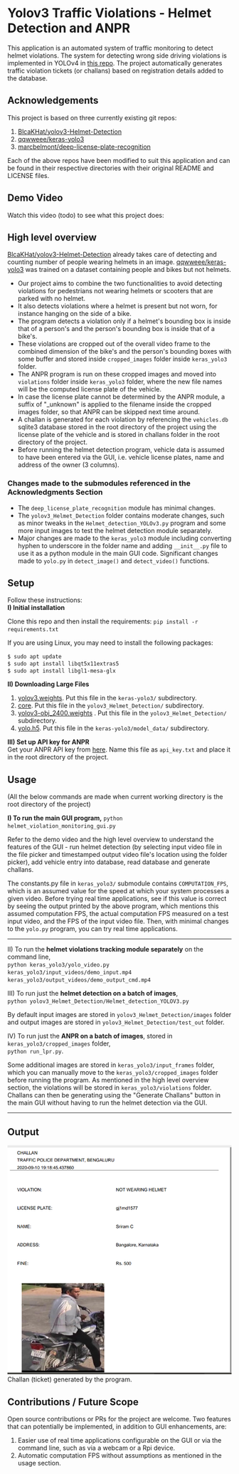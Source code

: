 # Yolov3 Traffic Violations - Helmet Detection and ANPR

This application is an automated system of traffic monitoring to detect helmet violations. The system for 
detecting wrong side driving violations is implemented in YOLOv4 in 
[this repo](https://github.com/sriramcu/yolov4_wrong_side_driving_detection). The project 
automatically generates traffic violation tickets (or challans) based on registration details added to the 
database. 

## Acknowledgements

This project is based on three currently existing git repos:  
1. [BlcaKHat/yolov3-Helmet-Detection](https://github.com/BlcaKHat/yolov3-Helmet-Detection)
2. [qqwweee/keras-yolo3](https://github.com/qqwweee/keras-yolo3)
3. [marcbelmont/deep-license-plate-recognition](https://github.com/marcbelmont/deep-license-plate-recognition)  

Each of the above repos have been modified to suit this application and can be found in their respective 
directories with their original README and LICENSE files. 

## Demo Video

Watch this video (todo) to see what this project does:

## High level overview

[BlcaKHat/yolov3-Helmet-Detection](https://github.com/BlcaKHat/yolov3-Helmet-Detection) already takes care of 
detecting and counting number of people wearing helmets in an image. 
[qqwweee/keras-yolo3](https://github.com/qqwweee/keras-yolo3) was trained on a dataset containing people and 
bikes but not helmets. 

* Our project aims to combine the two functionalities to avoid detecting violations for 
pedestrians not wearing helmets or scooters that are parked with no helmet. 
* It also detects violations where a helmet is present but not worn, for instance hanging on the side of a bike.
* The program detects a violation only if a helmet's bounding box is inside that of a person's and the person's 
  bounding box is inside that of a bike's.
* These violations are cropped out of the overall video frame to the combined dimension of the bike's and the 
  person's bounding boxes with some buffer and stored inside `cropped_images` folder inside `keras_yolo3` folder.
* The ANPR program is run on these cropped images and moved into `violations` folder inside `keras_yolo3` folder, 
  where the new file names will be the computed license plate of the vehicle. 
* In case the license plate cannot be determined by the ANPR module, a suffix of "_unknown" is applied to 
  the filename inside the cropped images folder, so that ANPR can be skipped next time around.
* A challan is generated for each violation by referencing the `vehicles.db` sqlite3 database stored in 
  the root directory of the project using the license plate of the vehicle and is stored in challans 
  folder in the root directory of the project.
* Before running the helmet detection program, vehicle data is assumed to have been entered via the GUI, i.e. 
  vehicle license plates, name and address of the owner (3 columns).

### Changes made to the submodules referenced in the Acknowledgments Section

* The `deep_license_plate_recognition` module has minimal changes. 
* The `yolov3_Helmet_Detection` folder contains moderate changes, such as minor tweaks in the 
  `Helmet_detection_YOLOv3.py` program and some more input images to test the helmet detection module separately. 
* Major changes are made to the `keras_yolo3` module including converting hyphen to underscore in the folder name 
  and adding `__init__.py` file to use it as a python module in the main GUI code. Significant changes made to 
  `yolo.py` in `detect_image()` and `detect_video()` functions.


## Setup
Follow these instructions:  
**I) Initial installation**  

Clone this repo and then install the requirements:
`pip install -r requirements.txt`

If you are using Linux, you may need to install the following packages:
```console
$ sudo apt update 
$ sudo apt install libqt5x11extras5
$ sudo apt install libgl1-mesa-glx
```  
**II) Downloading Large Files**

1. [yolov3.weights](https://drive.google.com/file/d/1ncy-D_En32nMopdld9mXr972234LqMzd/view?usp=sharing). Put this 
file in the `keras-yolo3/` subdirectory.  
2. [core](https://drive.google.com/file/d/1T2sE0otIjKyagdP0dLCNtZ6u26fF6A_z/view?usp=sharing). Put this file in 
   the `yolov3_Helmet_Detection/` subdirectory.  
3. [yolov3-obj_2400.weights](https://drive.google.com/file/d/1bj8dTxl1anTF0U1Tq3awx7bnWOGUWEJa/view?usp=sharing)
   . Put this file in the `yolov3_Helmet_Detection/` subdirectory.
4. [yolo.h5](https://drive.google.com/file/d/1qgoUvCT2ajo4lkFknRTYRoKrthXoUvNe/view?usp=sharing). Put this file 
   in the `keras-yolo3/model_data/` subdirectory.

**III) Set up API key for ANPR**  
Get your ANPR API key from [here](https://platerecognizer.com/?utm_source=github&utm_medium=website). Name this 
file as `api_key.txt` and place it in the root directory of the project.


## Usage

(All the below commands are made when current working directory is the root directory of the project)

**I) To run the main GUI program,** 
`python helmet_violation_monitoring_gui.py`

Refer to the demo video and the high level overview to understand the features of the GUI - run helmet 
detection (by selecting input video file in the file picker and timestamped output video file's location using 
the folder picker), add vehicle entry into database, read database and generate challans.  

The constants.py file in `keras_yolo3/` submodule contains `COMPUTATION_FPS`, which is an assumed value for the 
speed at which your system processes a given video. Before trying real time applications, see if this value is 
correct by seeing the output printed by the above program, which mentions this assumed computation FPS, the 
actual computation FPS measured on a test input video, and the FPS of the input video file. Then, with minimal 
changes to the `yolo.py` program, you can try real time applications.

---

II) To run the **helmet violations tracking module separately** on the command line,  
`python keras_yolo3/yolo_video.py keras_yolo3/input_videos/demo_input.mp4 keras_yolo3/output_videos/demo_output_cmd.mp4`

III) To run just the **helmet detection on a batch of images**,  
`python yolov3_Helmet_Detection/Helmet_detection_YOLOV3.py`

By default input images are stored in `yolov3_Helmet_Detection/images` folder and output images are stored in 
`yolov3_Helmet_Detection/test_out` folder.

IV) To run just the **ANPR on a batch of images**, stored in `keras_yolo3/cropped_images` folder,  
`python run_lpr.py`.   

Some additional images are stored in `keras_yolo3/input_frames` folder, which you can 
manually move to the `keras_yolo3/cropped_images` folder before running the program. As mentioned in the high 
level overview section, the violations will be stored in `keras_yolo3/violations` folder. Challans can then be 
generating using the "Generate Challans" button in the main GUI without having to run the helmet detection via 
the GUI.

---

## Output

![](screenshots/challan.png?raw=true)  
Challan (ticket) generated by the program.

## Contributions / Future Scope

Open source contributions or PRs for the project are welcome. Two features that can potentially be implemented, 
in addition to GUI enhancements, are:
1. Easier use of real time applications configurable on the GUI or via the command line, such as via a webcam 
   or a Rpi device.
2. Automatic computation FPS without assumptions as mentioned in the usage section.
